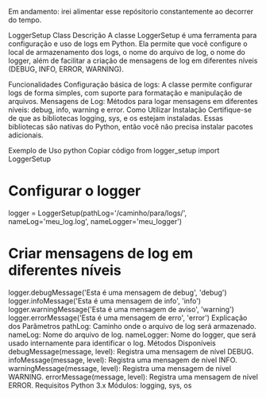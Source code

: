 Em andamento: irei alimentar esse repósitorio constantemente ao decorrer do tempo.

LoggerSetup Class
Descrição
A classe LoggerSetup é uma ferramenta para configuração e uso de logs em Python. Ela permite que você configure o local de armazenamento dos logs, o nome do arquivo de log, o nome do logger, além de facilitar a criação de mensagens de log em diferentes níveis (DEBUG, INFO, ERROR, WARNING).

Funcionalidades
Configuração básica de logs: A classe permite configurar logs de forma simples, com suporte para formatação e manipulação de arquivos.
Mensagens de Log: Métodos para logar mensagens em diferentes níveis: debug, info, warning e error.
Como Utilizar
Instalação
Certifique-se de que as bibliotecas logging, sys, e os estejam instaladas. Essas bibliotecas são nativas do Python, então você não precisa instalar pacotes adicionais.

Exemplo de Uso
python
Copiar código
from logger_setup import LoggerSetup

# Configurar o logger
logger = LoggerSetup(pathLog='/caminho/para/logs/', nameLog='meu_log.log', nameLogger='meu_logger')

# Criar mensagens de log em diferentes níveis
logger.debugMessage('Esta é uma mensagem de debug', 'debug')
logger.infoMessage('Esta é uma mensagem de info', 'info')
logger.warningMessage('Esta é uma mensagem de aviso', 'warning')
logger.errorMessage('Esta é uma mensagem de erro', 'error')
Explicação dos Parâmetros
pathLog: Caminho onde o arquivo de log será armazenado.
nameLog: Nome do arquivo de log.
nameLogger: Nome do logger, que será usado internamente para identificar o log.
Métodos Disponíveis
debugMessage(message, level): Registra uma mensagem de nível DEBUG.
infoMessage(message, level): Registra uma mensagem de nível INFO.
warningMessage(message, level): Registra uma mensagem de nível WARNING.
errorMessage(message, level): Registra uma mensagem de nível ERROR.
Requisitos
Python 3.x
Módulos: logging, sys, os
